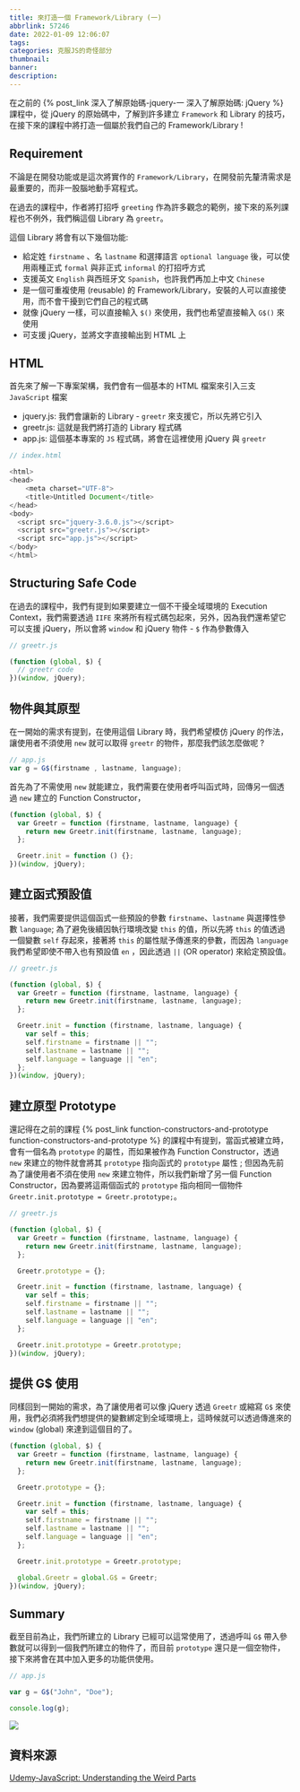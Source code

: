 ```yaml
---
title: 來打造一個 Framework/Library (一)
abbrlink: 57246
date: 2022-01-09 12:06:07
tags:
categories: 克服JS的奇怪部分
thumbnail:
banner:
description:
---
```


<!-- @format -->

在之前的 {% post_link 深入了解原始碼-jquery-一 深入了解原始碼: jQuery %} 課程中，從 jQuery 的原始碼中，了解到許多建立 `Framework` 和 Library 的技巧，在接下來的課程中將打造一個屬於我們自己的 Framework/Library !

<!-- more -->

## Requirement

不論是在開發功能或是這次將實作的 `Framework/Library`，在開發前先釐清需求是最重要的，而非一股腦地動手寫程式。

在過去的課程中，作者將打招呼 `greeting` 作為許多觀念的範例，接下來的系列課程也不例外，我們稱這個 Library 為 `greetr`。

這個 Library 將會有以下幾個功能:

- 給定姓 `firstname` 、名 `lastname` 和選擇語言 `optional language` 後，可以使用兩種正式 `formal` 與非正式 `informal` 的打招呼方式
- 支援英文 `English` 與西班牙文 `Spanish`，也許我們再加上中文 `Chinese`
- 是一個可重複使用 (reusable) 的 Framework/Library，安裝的人可以直接使用，而不會干擾到它們自己的程式碼
- 就像 jQuery 一樣，可以直接輸入 `$()` 來使用，我們也希望直接輸入 `G$()` 來使用
- 可支援 jQuery，並將文字直接輸出到 HTML 上

## HTML

首先來了解一下專案架構，我們會有一個基本的 HTML 檔案來引入三支 `JavaScript` 檔案

- jquery.js: 我們會讓新的 Library - `greetr` 來支援它，所以先將它引入
- greetr.js: 這就是我們將打造的 Library 程式碼
- app.js: 這個基本專案的 `JS` 程式碼，將會在這裡使用 jQuery 與 `greetr`

```js
// index.html

<html>
<head>
    <meta charset="UTF-8">
    <title>Untitled Document</title>
</head>
<body>
  <script src="jquery-3.6.0.js"></script>
  <script src="greetr.js"></script>
  <script src="app.js"></script>
</body>
</html>
```

## Structuring Safe Code

在過去的課程中，我們有提到如果要建立一個不干擾全域環境的 Execution Context，我們需要透過 `IIFE` 來將所有程式碼包起來，另外，因為我們還希望它可以支援 jQuery，所以會將 `window` 和 jQuery 物件 - `$` 作為參數傳入

```js
// greetr.js

(function (global, $) {
  // greetr code
})(window, jQuery);
```

## 物件與其原型

在一開始的需求有提到，在使用這個 Library 時，我們希望模仿 jQuery 的作法，讓使用者不須使用 `new` 就可以取得 `greetr` 的物件，那麼我們該怎麼做呢 ?

```js
// app.js
var g = G$(firstname , lastname, language);
```

首先為了不需使用 `new` 就能建立，我們需要在使用者呼叫函式時，回傳另一個透過 `new` 建立的 Function Constructor，

```js
(function (global, $) {
  var Greetr = function (firstname, lastname, language) {
    return new Greetr.init(firstname, lastname, language);
  };

  Greetr.init = function () {};
})(window, jQuery);
```

## 建立函式預設值

接著，我們需要提供這個函式一些預設的參數 `firstname`、`lastname` 與選擇性參數 `language`; 為了避免後續因執行環境改變 `this` 的值，所以先將 `this` 的值透過一個變數 `self` 存起來，接著將 `this` 的屬性賦予傳進來的參數，而因為 `language` 我們希望即使不帶入也有預設值 `en` ，因此透過 `||` (OR operator) 來給定預設值。

```js
// greetr.js

(function (global, $) {
  var Greetr = function (firstname, lastname, language) {
    return new Greetr.init(firstname, lastname, language);
  };

  Greetr.init = function (firstname, lastname, language) {
    var self = this;
    self.firstname = firstname || "";
    self.lastname = lastname || "";
    self.language = language || "en";
  };
})(window, jQuery);
```

## 建立原型 Prototype

還記得在之前的課程 {% post_link function-constructors-and-prototype function-constructors-and-prototype %} 的課程中有提到，當函式被建立時，會有一個名為 `prototype` 的屬性，而如果被作為 Function Constructor，透過 `new` 來建立的物件就會將其 `prototype` 指向函式的 `prototype` 屬性 ; 但因為先前為了讓使用者不須在使用 `new` 來建立物件，所以我們新增了另一個 Function Constructor，因為要將這兩個函式的 `prototype` 指向相同一個物件 `Greetr.init.prototype = Greetr.prototype;`。

```js
// greetr.js

(function (global, $) {
  var Greetr = function (firstname, lastname, language) {
    return new Greetr.init(firstname, lastname, language);
  };

  Greetr.prototype = {};

  Greetr.init = function (firstname, lastname, language) {
    var self = this;
    self.firstname = firstname || "";
    self.lastname = lastname || "";
    self.language = language || "en";
  };

  Greetr.init.prototype = Greetr.prototype;
})(window, jQuery);
```

## 提供 G$ 使用

同樣回到一開始的需求，為了讓使用者可以像 jQuery 透過 `Greetr` 或縮寫 `G$` 來使用，我們必須將我們想提供的變數綁定到全域環境上，這時候就可以透過傳進來的 `window` (global) 來達到這個目的了。

```js
(function (global, $) {
  var Greetr = function (firstname, lastname, language) {
    return new Greetr.init(firstname, lastname, language);
  };

  Greetr.prototype = {};

  Greetr.init = function (firstname, lastname, language) {
    var self = this;
    self.firstname = firstname || "";
    self.lastname = lastname || "";
    self.language = language || "en";
  };

  Greetr.init.prototype = Greetr.prototype;

  global.Greetr = global.G$ = Greetr;
})(window, jQuery);
```

## Summary

截至目前為止，我們所建立的 Library 已經可以這常使用了，透過呼叫 `G$` 帶入參數就可以得到一個我們所建立的物件了，而目前 `prototype` 還只是一個空物件，接下來將會在其中加入更多的功能供使用。

```js
// app.js

var g = G$("John", "Doe");

console.log(g);
```

![](summary.png)

## 資料來源

[Udemy-JavaScript: Understanding the Weird Parts](https://www.udemy.com/course/understand-javascript/)
